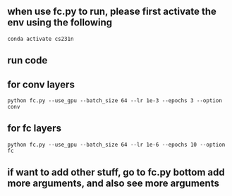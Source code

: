 ## when use fc.py to run, please first activate the env using the following

    conda activate cs231n

## run code 

## for conv layers  

    python fc.py --use_gpu --batch_size 64 --lr 1e-3 --epochs 3 --option conv

## for fc layers

    python fc.py --use_gpu --batch_size 64 --lr 1e-6 --epochs 10 --option fc

## if want to add other stuff, go to fc.py bottom add more arguments, and also see more arguments